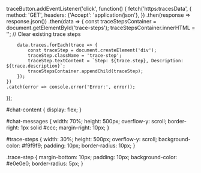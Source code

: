 traceButton.addEventListener('click', function() {
    fetch('https:tracesData', {
        method: 'GET',
        headers: {'Accept': 'application/json'},
    })
    .then(response => response.json())
    .then(data => {
        const traceStepsContainer = document.getElementById('trace-steps');
        traceStepsContainer.innerHTML = ''; // Clear existing trace steps

        data.traces.forEach(trace => {
            const traceStep = document.createElement('div');
            traceStep.className = 'trace-step';
            traceStep.textContent = `Step: ${trace.step}, Description: ${trace.description}`;
            traceStepsContainer.appendChild(traceStep);
        });
    })
    .catch(error => console.error('Error:', error));
});



#chat-content {
    display: flex;
}

#chat-messages {
    width: 70%;
    height: 500px;
    overflow-y: scroll;
    border-right: 1px solid #ccc;
    margin-right: 10px;
}

#trace-steps {
    width: 30%;
    height: 500px;
    overflow-y: scroll;
    background-color: #f9f9f9;
    padding: 10px;
    border-radius: 10px;
}

.trace-step {
    margin-bottom: 10px;
    padding: 10px;
    background-color: #e0e0e0;
    border-radius: 5px;
}
